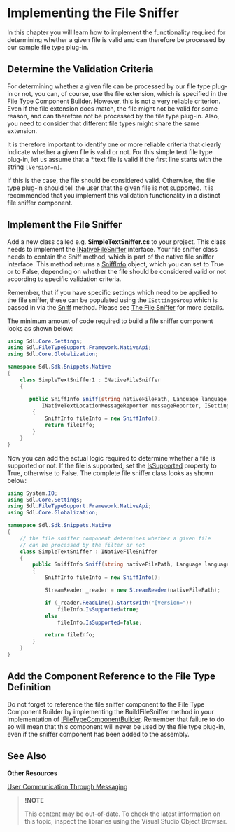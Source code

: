 Implementing the File Sniffer
==

In this chapter you will learn how to implement the functionality required for determining whether a given file is valid and can therefore be processed by our sample file type plug-in.

Determine the Validation Criteria
--

For determining whether a given file can be processed by our file type plug-in or not, you can, of course, use the file extension, which is specified in the File Type Component Builder. However, this is not a very reliable criterion. Even if the file extension does match, the file might not be valid for some reason, and can therefore not be processed by the file type plug-in. Also, you need to consider that different file types might share the same extension.

It is therefore important to identify one or more reliable criteria that clearly indicate whether a given file is valid or not. For this simple text file type plug-in, let us assume that a *.text file is valid if the first line starts with the string ```[Version=n]```.

If this is the case, the file should be considered valid. Otherwise, the file type plug-in should tell the user that the given file is not supported. It is recommended that you implement this validation functionality in a distinct file sniffer component.

Implement the File Sniffer
--

Add a new class called e.g. **SimpleTextSniffer.cs** to your project. This class needs to implement the [INativeFileSniffer](../../api/filetypesupport/Sdl.FileTypeSupport.Framework.NativeApi.INativeFileSniffer.yml) interface. Your file sniffer class needs to contain the Sniff method, which is part of the native file sniffer interface. This method returns a [SniffInfo](../../api/filetypesupport/Sdl.FileTypeSupport.Framework.NativeApi.SniffInfo.yml) object, which you can set to True or to False, depending on whether the file should be considered valid or not according to specific validation criteria.

Remember, that if you have specific settings which need to be applied to the file sniffer, these can be populated using the ```ISettingsGroup``` which is passed in via the [Sniff](../../api/filetypesupport/Sdl.FileTypeSupport.Framework.NativeApi.INativeFileSniffer.yml#Sdl_FileTypeSupport_Framework_NativeApi_INativeFileSniffer_Sniff_System_String_Sdl_Core_Globalization_Language_Sdl_Core_Globalization_Codepage_Sdl_FileTypeSupport_Framework_NativeApi_INativeTextLocationMessageReporter_Sdl_Core_Settings_ISettingsGroup_) method. Please see [The File Sniffer](the_file_sniffer.md) for more details.

The minimum amount of code required to build a file sniffer component looks as shown below:

```cs
using Sdl.Core.Settings;
using Sdl.FileTypeSupport.Framework.NativeApi;
using Sdl.Core.Globalization;

namespace Sdl.Sdk.Snippets.Native
{
    class SimpleTextSniffer1 : INativeFileSniffer
    {

       public SniffInfo Sniff(string nativeFilePath, Language language, Codepage suggestedCodepage,
           INativeTextLocationMessageReporter messageReporter, ISettingsGroup settingsGroup)
        {
            SniffInfo fileInfo = new SniffInfo();    
            return fileInfo;
        }
    }
}
```

Now you can add the actual logic required to determine whether a file is supported or not. If the file is supported, set the [IsSupported](../../api/filetypesupport/Sdl.FileTypeSupport.Framework.NativeApi.SniffInfo.yml#Sdl_FileTypeSupport_Framework_NativeApi_SniffInfo_IsSupported) property to True, otherwise to False. The complete file sniffer class looks as shown below:

```cs
using System.IO;
using Sdl.Core.Settings;
using Sdl.FileTypeSupport.Framework.NativeApi;
using Sdl.Core.Globalization;

namespace Sdl.Sdk.Snippets.Native
{
    // the file sniffer component determines whether a given file
    // can be processed by the filter or not
    class SimpleTextSniffer : INativeFileSniffer
    {
        public SniffInfo Sniff(string nativeFilePath, Language language, Codepage suggestedCodepage, INativeTextLocationMessageReporter messageReporter, ISettingsGroup settingsGroup)
        {
            SniffInfo fileInfo = new SniffInfo();

            StreamReader _reader = new StreamReader(nativeFilePath);

            if (_reader.ReadLine().StartsWith("[Version="))
                fileInfo.IsSupported=true;
            else
                fileInfo.IsSupported=false;

            return fileInfo;
        }
    }
}
```

Add the Component Reference to the File Type Definition
--

Do not forget to reference the file sniffer component to the File Type Component Builder by implementing the BuildFileSniffer method in your implementation of [IFileTypeComponentBuilder](../../api/filetypesupport/Sdl.FileTypeSupport.Framework.IntegrationApi.IFileTypeComponentBuilder.yml). Remember that failure to do so will mean that this component will never be used by the file type plug-in, even if the sniffer component has been added to the assembly.

See Also
--

**Other Resources**

[User Communication Through Messaging](user_communication_through_messaging.md)

>**!NOTE**
>
> This content may be out-of-date. To check the latest information on this topic, inspect the libraries using the Visual Studio Object Browser.
